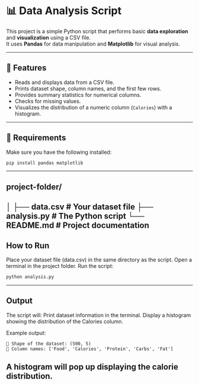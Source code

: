 # 📊 Data Analysis Script

This project is a simple Python script that performs basic **data exploration** and **visualization** using a CSV file.  
It uses **Pandas** for data manipulation and **Matplotlib** for visual analysis.

---

## 🚀 Features
- Reads and displays data from a CSV file.  
- Prints dataset shape, column names, and the first few rows.  
- Provides summary statistics for numerical columns.  
- Checks for missing values.  
- Visualizes the distribution of a numeric column (`Calories`) with a histogram.

---

## 🧰 Requirements

Make sure you have the following installed:

```bash
pip install pandas matplotlib
```
---
## project-folder/
│
├── data.csv             # Your dataset file
├── analysis.py          # The Python script
└── README.md            # Project documentation
---
## How to Run
Place your dataset file (data.csv) in the same directory as the script.
Open a terminal in the project folder.
Run the script:
```bash
python analysis.py
```
---
## Output
The script will:
Print dataset information in the terminal.
Display a histogram showing the distribution of the Calories column.

Example output:
```
🔹 Shape of the dataset: (500, 5)
🔹 Column names: ['Food', 'Calories', 'Protein', 'Carbs', 'Fat']
```
A histogram will pop up displaying the calorie distribution.
---

